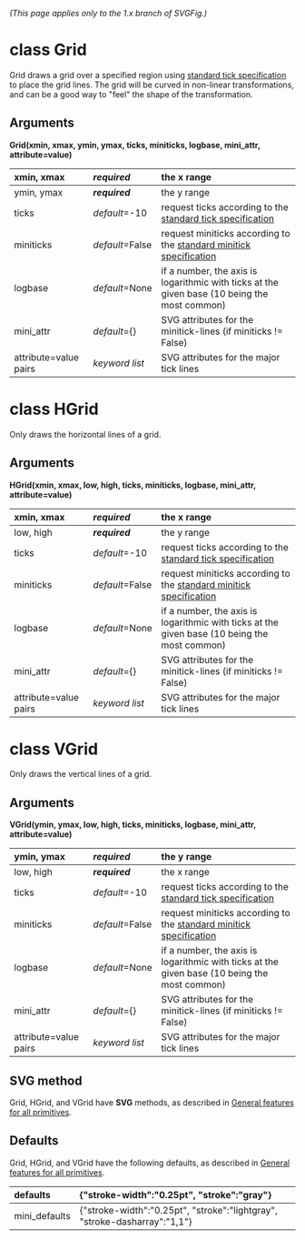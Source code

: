 _(This page applies only to the 1.x branch of SVGFig.)_

# class Grid #

Grid draws a grid over a specified region using [standard tick specification](TickSpecification.md)
to place the grid lines.  The grid will be curved in
non-linear transformations, and can be a good way to "feel" the shape
of the transformation.

## Arguments ##

**Grid(xmin, xmax, ymin, ymax, ticks, miniticks, logbase, mini\_attr, attribute=value)**

| xmin, xmax | _**required**_ | the x range |
|:-----------|:---------------|:------------|
| ymin, ymax | _**required**_ | the y range |
| ticks | _default_=-10 | request ticks according to the [standard tick specification](TickSpecification.md) |
| miniticks | _default_=False | request miniticks according to the [standard minitick specification](TickSpecification.md) |
| logbase | _default_=None | if a number, the axis is logarithmic with ticks at the given base (10 being the most common) |
| mini\_attr | _default_={} | SVG attributes for the minitick-lines (if miniticks != False) |
| attribute=value pairs | _keyword list_ | SVG attributes for the major tick lines |

# class HGrid #

Only draws the horizontal lines of a grid.

## Arguments ##

**HGrid(xmin, xmax, low, high, ticks, miniticks, logbase, mini\_attr, attribute=value)**

| xmin, xmax | _**required**_ | the x range |
|:-----------|:---------------|:------------|
| low, high | _**required**_ | the y range |
| ticks | _default_=-10 | request ticks according to the [standard tick specification](TickSpecification.md) |
| miniticks | _default_=False | request miniticks according to the [standard minitick specification](TickSpecification.md) |
| logbase | _default_=None | if a number, the axis is logarithmic with ticks at the given base (10 being the most common) |
| mini\_attr | _default_={} | SVG attributes for the minitick-lines (if miniticks != False) |
| attribute=value pairs | _keyword list_ | SVG attributes for the major tick lines |

# class VGrid #

Only draws the vertical lines of a grid.

## Arguments ##

**VGrid(ymin, ymax, low, high, ticks, miniticks, logbase, mini\_attr, attribute=value)**

| ymin, ymax | _**required**_ | the y range |
|:-----------|:---------------|:------------|
| low, high | _**required**_ | the x range |
| ticks | _default_=-10 | request ticks according to the [standard tick specification](TickSpecification.md) |
| miniticks | _default_=False | request miniticks according to the [standard minitick specification](TickSpecification.md) |
| logbase | _default_=None | if a number, the axis is logarithmic with ticks at the given base (10 being the most common) |
| mini\_attr | _default_={} | SVG attributes for the minitick-lines (if miniticks != False) |
| attribute=value pairs | _keyword list_ | SVG attributes for the major tick lines |

## SVG method ##

Grid, HGrid, and VGrid have **SVG** methods, as described in [General features for all primitives](GeneralPrimitive.md).

## Defaults ##

Grid, HGrid, and VGrid have the following defaults, as described in [General features for all primitives](GeneralPrimitive.md).

| defaults | {"stroke-width":"0.25pt", "stroke":"gray"} |
|:---------|:-------------------------------------------|
| mini\_defaults | {"stroke-width":"0.25pt", "stroke":"lightgray", "stroke-dasharray":"1,1"} |